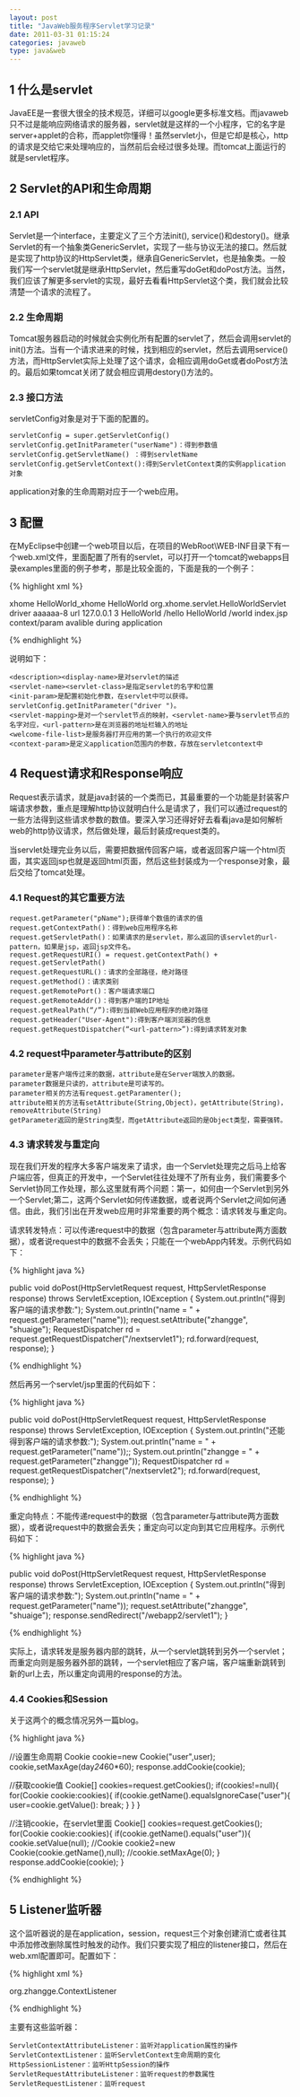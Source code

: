 ```yaml
---
layout: post
title: "JavaWeb服务程序Servlet学习记录"
date: 2011-03-31 01:15:24
categories: javaweb
type: java&web
---
```


## 1 什么是servlet

JavaEE是一套很大很全的技术规范，详细可以google更多标准文档。而javaweb只不过是能响应网络请求的服务器，servlet就是这样的一个小程序，它的名字是server+applet的合称，而applet你懂得！虽然servlet小，但是它却是核心，http的请求是交给它来处理响应的，当然前后会经过很多处理。而tomcat上面运行的就是servlet程序。

## 2 Servlet的API和生命周期

### 2.1 API

Servlet是一个interface，主要定义了三个方法init(), service()和destory()。继承Servlet的有一个抽象类GenericServlet，实现了一些与协议无法的接口。然后就是实现了http协议的HttpServlet类，继承自GenericServlet，也是抽象类。一般我们写一个servlet就是继承HttpServlet，然后重写doGet和doPost方法。当然，我们应该了解更多servlet的实现，最好去看看HttpServlet这个类，我们就会比较清楚一个请求的流程了。

### 2.2 生命周期

Tomcat服务器启动的时候就会实例化所有配置的servlet了，然后会调用servlet的init()方法。当有一个请求进来的时候，找到相应的servlet，然后去调用service()方法，而HttpServlet实际上处理了这个请求，会相应调用doGet或者doPost方法的。最后如果tomcat关闭了就会相应调用destory()方法的。

### 2.3 接口方法

servletConfig对象是对于下面的配置的。

	servletConfig = super.getServletConfig()
	servletConfig.getInitParameter("userName")：得到参数值
	servletConfig.getServletName() ：得到servletName
	servletConfig.getServletContext():得到ServletContext类的实例application对象

application对象的生命周期对应于一个web应用。

## 3 配置

在MyEclipse中创建一个web项目以后，在项目的WebRoot\WEB-INF目录下有一个web.xml文件，里面配置了所有的servlet，可以打开一个tomcat的webapps目录examples里面的例子参考，那是比较全面的，下面是我的一个例子：

{% highlight xml %}

<?xml version="1.0" encoding="UTF-8"?>
<web-app version="2.5" 
	xmlns="http://java.sun.com/xml/ns/javaee" 
	xmlns:xsi="http://www.w3.org/2001/XMLSchema-instance" 
	xsi:schemaLocation="http://java.sun.com/xml/ns/javaee 
	http://java.sun.com/xml/ns/javaee/web-app_2_5.xsd">

<servlet>  
    <description>xhome</description>  
    <display-name>HelloWorld_xhome </display-name>  
    <servlet-name>HelloWorld</servlet-name>  
    <servlet-class>org.xhome.servlet.HelloWorldServlet</servlet-class>  
    <init-param>  
        <param-name>driver</param-name>  
        <param-value>aaaaaa-8</param-value>  
    </init-param>  
    <init-param>  
        <param-name>url</param-name>  
        <param-value>127.0.0.1</param-value>  
    </init-param>  
    <load-on-startup>3</load-on-startup>  
</servlet>  
  
<servlet-mapping>  
    <servlet-name>HelloWorld</servlet-name>  
    <url-pattern>/hello</url-pattern>  
</servlet-mapping>  
  
<servlet-mapping>  
    <servlet-name>HelloWorld</servlet-name>  
    <url-pattern>/world</url-pattern>  
</servlet-mapping>

<welcome-file-list>
    <welcome-file>index.jsp</welcome-file>
</welcome-file-list>

<context-param>
    <param-name>context/param</param-name>
    <param-value>avalible during application</param-value>
</context-param>

</web-app>

{% endhighlight %}

说明如下：

	<description><display-name>是对servlet的描述
	<servlet-name><servlet-class>是指定servlet的名字和位置
	<init-param>是配置初始化参数，在servlet中可以获得。servletConfig.getInitParameter("driver ")。
	<servlet-mapping>是对一个servlet节点的映射，<servlet-name>要与servlet节点的名字对应，<url-pattern>是在浏览器的地址栏输入的地址
	<welcome-file-list>是服务器打开应用的第一个执行的欢迎文件
	<context-param>是定义application范围内的参数，存放在servletcontext中

## 4 Request请求和Response响应

Request表示请求，就是java封装的一个类而已，其最重要的一个功能是封装客户端请求参数，重点是理解http协议就明白什么是请求了，我们可以通过request的一些方法得到这些请求参数的数值。要深入学习还得好好去看看java是如何解析web的http协议请求，然后做处理，最后封装成request类的。

当servlet处理完业务以后，需要把数据传回客户端，或者返回客户端一个html页面，其实返回jsp也就是返回html页面，然后这些封装成为一个response对象，最后交给了tomcat处理。


### 4.1 Request的其它重要方法
 
	request.getParameter("pName");获得单个数值的请求的值
	request.getContextPath()：得到web应用程序名称 
	request.getServletPath()：如果请求的是servlet，那么返回的该servlet的url-pattern，如果是jsp，返回jsp文件名。 
	request.getRequestURI() = request.getContextPath() + request.getServletPath() 
	request.getRequestURL()：请求的全部路径，绝对路径 
	request.getMethod()：请求类别 
	request.getRemotePort()：客户端请求端口 
	request.getRemoteAddr()：得到客户端的IP地址 
	request.getRealPath(“/”):得到当前Web应用程序的绝对路径 
	request.getHeader("User-Agent"):得到客户端浏览器的信息 
	request.getRequestDispatcher(“<url-pattern>”):得到请求转发对象 

### 4.2 request中parameter与attribute的区别

	parameter是客户端传过来的数据，attribute是在Server端放入的数据。
	parameter数据是只读的，attribute是可读写的。
	parameter相关的方法有request.getParamenter();
	attribute相关的方法有setAttribute(String,Object)，getAttribute(String)，removeAttribute(String) 
	getParameter返回的是String类型，而getAttribute返回的是Object类型，需要强转。

### 4.3 请求转发与重定向

现在我们开发的程序大多客户端发来了请求，由一个Servlet处理完之后马上给客户端应答，但真正的开发中，一个Servlet往往处理不了所有业务，我们需要多个Servlet协同工作处理，那么这里就有两个问题：第一，如何由一个Servlet到另外一个Servlet;第二，这两个Servlet如何传递数据，或者说两个Servlet之间如何通信。由此，我们引出在开发web应用时非常重要的两个概念：请求转发与重定向。

请求转发特点：可以传递request中的数据（包含parameter与attribute两方面数据），或者说request中的数据不会丢失；只能在一个webApp内转发。示例代码如下：

{% highlight java %}

public void doPost(HttpServletRequest request, HttpServletResponse response) throws ServletException, IOException { 
	System.out.println("得到客户端的请求参数:"); 
	System.out.println("name = " + request.getParameter("name"));
	request.setAttribute("zhangge", "shuaige"); 
	RequestDispatcher rd = request.getRequestDispatcher("/nextservlet1"); 
	rd.forward(request, response); 
}

{% endhighlight %}

然后再另一个servlet/jsp里面的代码如下：

{% highlight java %}

public void doPost(HttpServletRequest request, HttpServletResponse response) throws ServletException, IOException { 
	System.out.println("还能得到客户端的请求参数:"); 
	System.out.println("name = " + request.getParameter("name"));;
	System.out.println("zhangge = " + request.getParameter("zhangge"));
	RequestDispatcher rd = request.getRequestDispatcher("/nextservlet2"); 
	rd.forward(request, response); 
}

{% endhighlight %}

重定向特点：不能传递request中的数据（包含parameter与attribute两方面数据），或者说request中的数据会丢失；重定向可以定向到其它应用程序。示例代码如下：

{% highlight java %}

public void doPost(HttpServletRequest request, HttpServletResponse response)  throws ServletException, IOException { 
	System.out.println("得到客户端的请求参数:");
	System.out.println("name = " + request.getParameter("name")); 
	request.setAttribute("zhangge", "shuaige");
	response.sendRedirect("/webapp2/servlet1"); 
}

{% endhighlight %}

实际上，请求转发是服务器内部的跳转，从一个servlet跳转到另外一个servlet；而重定向则是服务器外部的跳转，一个servlet相应了客户端，客户端重新跳转到新的url上去，所以重定向调用的response的方法。

### 4.4 Cookies和Session

关于这两个的概念情况另外一篇blog。

{% highlight java %}

//设置生命周期
Cookie cookie=new Cookie("user",user);
cookie,setMaxAge(day*24*60*60);
response.addCookie(cookie);

//获取cookie值
Cookie[] cookies=request.getCookies();
if(cookies!=null){
 	for(Cookie cookie:cookies){
		if(cookie.getName().equalsIgnoreCase("user"){
			user=cookie.getValue():
			break;
		}
	}
}

//注销cookie，在servlet里面
Cookie[] cookies=request.getCookies();
for(Cookie cookie:cookies){
    if(cookie.getName().equals("user")){
		cookie.setValue(null);
		//Cookie cookie2=new Cookie(cookie.getName(),null);
		//cookie.setMaxAge(0);
	}
	response.addCookie(cookie);
}

{% endhighlight %}

## 5 Listener监听器

这个监听器说的是在application，session，request三个对象创建消亡或者往其中添加修改删除属性时触发的动作。我们只要实现了相应的listener接口，然后在web.xml配置即可。配置如下：

{% highlight xml %}

<listener>	
	<listener-class>org.zhangge.ContextListener</listener-class>
</listener>

{% endhighlight %}

主要有这些监听器：

	ServletContextAttributeListener：监听对application属性的操作
	ServletContextListener：监听ServletContext生命周期的变化
	HttpSessionListener：监听HttpSession的操作
	ServletRequestAttributeListener：监听request的参数属性
	ServletRequestListener：监听request